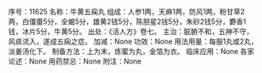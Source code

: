 序号：11625
名称：牛黄五痫丸
组成：人参1两，天麻1两，防风1两，粉甘草2两，白僵蚕5分，全蝎5分，雄黄2钱5分，陈胆星2钱5分，朱砂2钱5分，麝香1钱，冰片5分，牛黄5分。
出处：《活人方》卷七。
主治：脏腑不和，五神不守，风痰流入，遂成五痫之症。
加减：None
功效：None
用法用量：每服1丸或2丸，淡姜汤化下。
制备方法：上为末，炼蜜为丸，金箔为衣。
临床应用：None
各家论述：None
用药禁忌：None
附注：None
